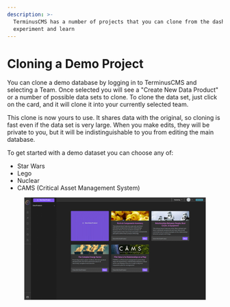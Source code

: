 ```yaml
---
description: >-
  TerminusCMS has a number of projects that you can clone from the dashboard to
  experiment and learn
---
```


# Cloning a Demo Project

You can clone a demo database by logging in to TerminusCMS and selecting a Team. Once selected you will see a "Create New Data Product" or a number of possible data sets to clone. To clone the data set, just click on the card, and it will clone it into your currently selected team.

This clone is now yours to use. It shares data with the original, so cloning is fast even if the data set is very large. When you make edits, they will be private to you, but it will be indistinguishable to you from editing the main database.

To get started with a demo dataset you can choose any of:

* Star Wars
* Lego
* Nuclear
* CAMS (Critical Asset Management System)

<figure><img src="../../.gitbook/assets/how-to-clone-a-demo.png" alt=""><figcaption></figcaption></figure>
